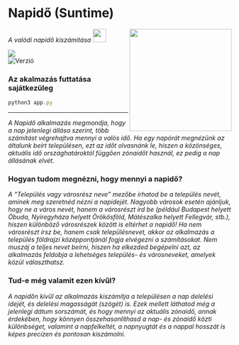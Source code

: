 # Napidő (Suntime)
<img align='right' src="https://suntime.stonawski.hu/static/icon-512.png" width="230">
<p><em>A valódi napidő kiszámítása <img src="https://media4.giphy.com/media/v1.Y2lkPTc5MGI3NjExaGgwbWgzdnAxbGZ3azk0ZHJiZ3ZlNXdjbDl1bjR3cmQyY2dpc3hidyZlcD12MV9pbnRlcm5hbF9naWZfYnlfaWQmY3Q9cw/F0HOpzaUXInKxPLtr9/giphy.gif" width="30">
</em></p>

[<img src="https://suntime.stonawski.hu/static/napidologo.png">](https://suntime.stonawski.hu/)
</br>
![Verzió](https://stonawski.hu/share/suntimeverzio.svg)
</br>

### Az akalmazás futtatása sajátkezüleg

```javascript
python3 app.py
```
---
<em>A Napidő alkalmazás megmondja, hogy a nap jelenlegi állása szerint, több számítást végrehajtva mennyi a valós idő. Ha egy napórát megnézünk az általunk beírt településen, ezt az időt olvasnánk le, hiszen a közönséges, aktuális idő országhatároktól függően zónaidőt használ, ez pedig a nap állásának elvét.
</em>
### Hogyan tudom megnézni, hogy mennyi a napidő?
<em>A “Település vagy városrész neve” mezőbe írhatod be a település nevét, aminek meg szeretnéd nézni a napidejét. Nagyobb városok esetén ajánljuk, hogy ne a város nevét, hanem a városrészt írd be (például Budapest helyett Óbuda, Nyíregyháza helyett Örökösföld, Mátészalka helyett Fellegvár, stb.), hiszen különböző városrészek között is eltérhet a napidő! Ha nem városrészt írsz be, hanem csak településnevet, akkor az alkalmazás a település földrajzi középpontjánál fogja elvégezni a számításokat. Nem muszáj a teljes nevet beírni, hiszen ha elkezded begépelni azt, az alkalmazás feldobja a lehetséges település- és városneveket, amelyek közül választhatsz.</em>
### Tud-e még valamit ezen kívűl?
<em>A napidőn kívűl az alkalmazás kiszámítja a településen a nap delelési idejét, és delelési magasságát (szögét) is. Ezek mellett láthatod még a jelenlegi dátum sorszámát, és hogy mennyi az aktuális zónaidő, annak érdekében, hogy könnyen összehasonlíthasd a nap- és zónaidő közti különbséget, valamint a napfelkeltét, a napnyugtát és a nappal hosszát is képes precízen és pontosan kiszámolni.
</em>
